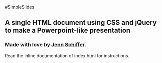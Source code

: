 #SimpleSlides
## A single HTML document using CSS and jQuery to make a Powerpoint-like presentation

### Made with love by [Jenn Schiffer](http://madeby.jennschiffer.com).

Read the inline documentation of index.html for instructions.